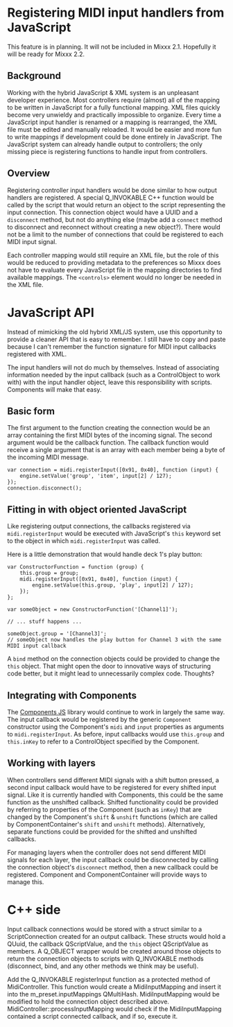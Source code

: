 # Registering MIDI input handlers from JavaScript

This feature is in planning. It will not be included in Mixxx 2.1.
Hopefully it will be ready for Mixxx 2.2.

## Background

Working with the hybrid JavaScript & XML system is an unpleasant
developer experience. Most controllers require (almost) all of the
mapping to be written in JavaScript for a fully functional mapping. XML
files quickly become very unwieldy and practically impossible to
organize. Every time a JavaScript input handler is renamed or a mapping
is rearranged, the XML file must be edited and manually reloaded. It
would be easier and more fun to write mappings if development could be
done entirely in JavaScript. The JavaScript system can already handle
output to controllers; the only missing piece is registering functions
to handle input from controllers.

## Overview

Registering controller input handlers would be done similar to how
output handlers are registered. A special Q\_INVOKABLE C++ function
would be called by the script that would return an object to the script
representing the input connection. This connection object would have a
UUID and a `disconnect` method, but not do anything else (maybe add a
`connect` method to disconnect and reconnect without creating a new
object?). There would not be a limit to the number of connections that
could be registered to each MIDI input signal.

Each controller mapping would still require an XML file, but the role of
this would be reduced to providing metadata to the preferences so Mixxx
does not have to evaluate every JavaScript file in the mapping
directories to find available mappings. The `<controls>` element would
no longer be needed in the XML file.

# JavaScript API

Instead of mimicking the old hybrid XML/JS system, use this opportunity
to provide a cleaner API that is easy to remember. I still have to copy
and paste because I can't remember the function signature for MIDI input
callbacks registered with XML.

The input handlers will not do much by themselves. Instead of
associating information needed by the input callback (such as a
ControlObject to work with) with the input handler object, leave this
responsibility with scripts. Components will make that easy.

## Basic form

The first argument to the function creating the connection would be an
array containing the first MIDI bytes of the incoming signal. The second
argument would be the callback function. The callback function would
receive a single argument that is an array with each member being a byte
of the incoming MIDI message.

    var connection = midi.registerInput([0x91, 0x40], function (input) {
        engine.setValue('group', 'item', input[2] / 127);
    });
    connection.disconnect();

## Fitting in with object oriented JavaScript

Like registering output connections, the callbacks registered via
`midi.registerInput` would be executed with JavaScript's `this` keyword
set to the object in which `midi.registerInput` was called.

Here is a little demonstration that would handle deck 1's play button:

    var ConstructorFunction = function (group) {
        this.group = group;
        midi.registerInput([0x91, 0x40], function (input) {
            engine.setValue(this.group, 'play', input[2] / 127);
        });
    };
    
    var someObject = new ConstructorFunction('[Channel1]');
    
    // ... stuff happens ...
    
    someObject.group = '[Channel3]';
    // someObject now handles the play button for Channel 3 with the same MIDI input callback

A `bind` method on the connection objects could be provided to change
the `this` object. That might open the door to innovative ways of
structuring code better, but it might lead to unnecessarily complex
code. Thoughts?

## Integrating with Components

The [Components JS](Components%20JS) library would continue to work in
largely the same way. The input callback would be registered by the
generic `Component` constructor using the Component's `midi` and `input`
properties as arguments to `midi.registerInput`. As before, input
callbacks would use `this.group` and `this.inKey` to refer to a
ControlObject specified by the Component.

## Working with layers

When controllers send different MIDI signals with a shift button
pressed, a second input callback would have to be registered for every
shifted input signal. Like it is currently handled with Components, this
could be the same function as the unshifted callback. Shifted
functionality could be provided by referring to properties of the
Component (such as `inKey`) that are changed by the Component's `shift`
& `unshift` functions (which are called by ComponentContainer's `shift`
and `unshift` methods). Alternatively, separate functions could be
provided for the shifted and unshifted callbacks.

For managing layers when the controller does not send different MIDI
signals for each layer, the input callback could be disconnected by
calling the connection object's `disconnect` method, then a new callback
could be registered. Component and ComponentContainer will provide ways
to manage this.

# C++ side

Input callback connections would be stored with a struct similar to a
ScriptConnection created for an output callback. These structs would
hold a QUuid, the callback QScriptValue, and the `this` object
QScriptValue as members. A Q\_OBJECT wrapper would be created around
those objects to return the connection objects to scripts with
Q\_INVOKABLE methods (disconnect, bind, and any other methods we think
may be useful).

Add the Q\_INVOKABLE registerInput function as a protected method of
MidiController. This function would create a MidiInputMapping and insert
it into the m\_preset.inputMappings QMultiHash. MidiInputMapping would
be modified to hold the connection object described above.
MidiController::processInputMapping would check if the MidiInputMapping
contained a script connected callback, and if so, execute it.
